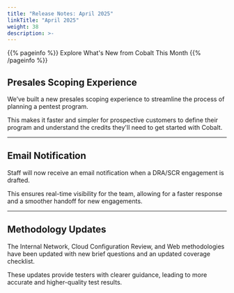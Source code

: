 ```yaml
---
title: "Release Notes: April 2025"
linkTitle: "April 2025"
weight: 38
description: >-
---
```


{{% pageinfo %}}
Explore What's New from Cobalt This Month
{{% /pageinfo %}}

## Presales Scoping Experience 

We’ve built a new presales scoping experience to streamline the process of planning a pentest program. 

This makes it faster and simpler for prospective customers to define their program and understand the credits they'll need to get started with Cobalt.

---

## Email Notification

Staff will now receive an email notification when a DRA/SCR engagement is drafted. 

This ensures real-time visibility for the team, allowing for a faster response and a smoother handoff for new engagements.

---

## Methodology Updates

The Internal Network, Cloud Configuration Review, and Web methodologies have been updated with new brief questions and an updated coverage checklist. 

These updates provide testers with clearer guidance, leading to more accurate and higher-quality test results.
